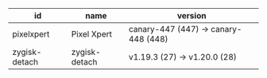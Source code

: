 | id            | name          | version                              |
|---------------|---------------|--------------------------------------|
| pixelxpert    | Pixel Xpert   | canary-447 (447) -> canary-448 (448) |
| zygisk-detach | zygisk-detach | v1.19.3 (27) -> v1.20.0 (28)         |